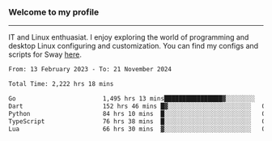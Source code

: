 ### Welcome to my profile

---

IT and Linux enthuasiat. I enjoy exploring the world of programming and desktop Linux configuring and customization. You can find my configs and scripts for Sway [here](https://github.com/uroborosq/mess-of-linux-configurations).

<!-- <div display="block">
 	<img align="left" width="48%" alt="isocalendar" src=".github/metrics/isocalendar_metrics.svg" />
	<img align="center" width="48%" alt="contributions" src=".github/metrics/contributions_metrics.svg" />
	<img align="center" alt="languages" src=".github/metrics/languages_metrics.svg" />
</div> -->

<!-- ![](https://komarev.com/ghpvc/?username=uroborosq&color=success&style=flat-square) -->
<!-- [](https://img.shields.io/github/last-commit/uroborosq/uroborosq?label=Profile%20updated&style=flat-square) -->

<!--START_SECTION:waka-->

```txt
From: 13 February 2023 - To: 21 November 2024

Total Time: 2,222 hrs 18 mins

Go                        1,495 hrs 13 mins████████████████▓░░░░░░░░   66.59 %
Dart                      152 hrs 46 mins █▓░░░░░░░░░░░░░░░░░░░░░░░   06.80 %
Python                    84 hrs 10 mins  █░░░░░░░░░░░░░░░░░░░░░░░░   03.75 %
TypeScript                76 hrs 38 mins  █░░░░░░░░░░░░░░░░░░░░░░░░   03.41 %
Lua                       66 hrs 30 mins  ▓░░░░░░░░░░░░░░░░░░░░░░░░   02.96 %
```

<!--END_SECTION:waka-->
